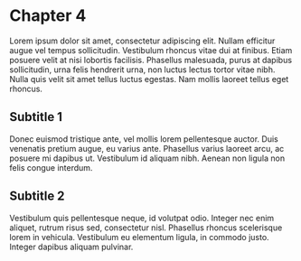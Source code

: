 # Chapter 4

Lorem ipsum dolor sit amet, consectetur adipiscing elit. Nullam efficitur augue vel tempus sollicitudin. Vestibulum rhoncus vitae dui at finibus. Etiam posuere velit at nisi lobortis facilisis. Phasellus malesuada, purus at dapibus sollicitudin, urna felis hendrerit urna, non luctus lectus tortor vitae nibh. Nulla quis velit sit amet tellus luctus egestas. Nam mollis laoreet tellus eget rhoncus.

## Subtitle 1

Donec euismod tristique ante, vel mollis lorem pellentesque auctor. Duis venenatis pretium augue, eu varius ante. Phasellus varius laoreet arcu, ac posuere mi dapibus ut. Vestibulum id aliquam nibh. Aenean non ligula non felis congue interdum.

## Subtitle 2

Vestibulum quis pellentesque neque, id volutpat odio. Integer nec enim aliquet, rutrum risus sed, consectetur nisl. Phasellus rhoncus scelerisque lorem in vehicula. Vestibulum eu elementum ligula, in commodo justo. Integer dapibus aliquam pulvinar.
